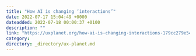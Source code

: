 ```yaml
---
title: "How AI is changing ‘interactions’"
date: 2022-07-17 15:04:49 +0000
dateadded: 2022-07-18 00:00:37 +0100
description: ""
link: "https://uxplanet.org/how-ai-is-changing-interactions-179cc279e545?source=rss----819cc2aaeee0---4"
category:
directory: _directory/ux-planet.md
---
```

